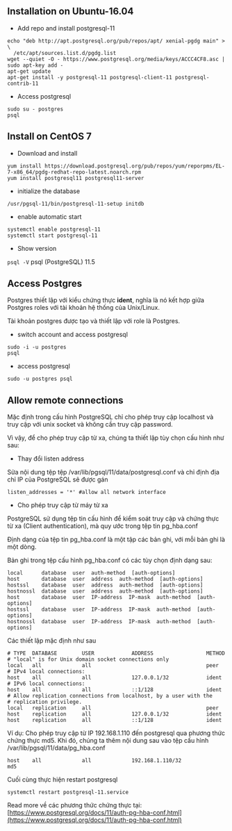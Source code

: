 ## Installation on Ubuntu-16.04

- Add repo and install postgresql-11

```
echo "deb http://apt.postgresql.org/pub/repos/apt/ xenial-pgdg main" > \
  /etc/apt/sources.list.d/pgdg.list
wget --quiet -O - https://www.postgresql.org/media/keys/ACCC4CF8.asc | sudo apt-key add -
apt-get update
apt-get install -y postgresql-11 postgresql-client-11 postgresql-contrib-11
```

- Access postgresql

```
sudo su - postgres
psql
```

## Install on CentOS 7

- Download and install

```
yum install https://download.postgresql.org/pub/repos/yum/reporpms/EL-7-x86_64/pgdg-redhat-repo-latest.noarch.rpm
yum install postgresql11 postgresql11-server
```

- initialize the database

`/usr/pgsql-11/bin/postgresql-11-setup initdb`

- enable automatic start

```
systemctl enable postgresql-11
systemctl start postgresql-11
```

- Show version

`psql -V`
psql (PostgreSQL) 11.5

## Access Postgres

Postgres thiết lập với kiểu chứng thực **ident**, nghĩa là nó kết hợp giữa Postgres roles với tài khoản hệ thống của Unix/Linux.

Tài khoản postgres được tạo và thiết lập với role là Postgres.

- switch account and access postgresql

```
sudo -i -u postgres
psql
```

- access postgresql

`sudo -u postgres psql`


## Allow remote connections

Mặc định trong cấu hình PostgreSQL chỉ cho phép truy cập localhost và truy cập với unix socket và không cần truy cập password.

Vì vậy, để cho phép truy cập từ xa, chúng ta thiết lập tùy chọn cấu hình như sau:

- Thay đổi listen address

Sửa nội dung tệp tệp /var/lib/pgsql/11/data/postgresql.conf và chỉ định địa chỉ IP của PostgreSQL sẽ được gán

`listen_addresses = '*' #allow all network interface`

- Cho phép truy cập từ máy từ xa

PostgreSQL sử dụng tệp tin cấu hình để kiểm soát truy cập và chứng thực từ xa (Client authentication), mà quy ước trong tệp tin pg_hba.conf

Định dạng của tệp tin pg_hba.conf là một tập các bản ghi, với mỗi bản ghi là một dòng.

Bản ghi trong tệp cấu hình pg_hba.conf có các tùy chọn định dạng sau:

```
local      database  user  auth-method  [auth-options]
host       database  user  address  auth-method  [auth-options]
hostssl    database  user  address  auth-method  [auth-options]
hostnossl  database  user  address  auth-method  [auth-options]
host       database  user  IP-address  IP-mask  auth-method  [auth-options]
hostssl    database  user  IP-address  IP-mask  auth-method  [auth-options]
hostnossl  database  user  IP-address  IP-mask  auth-method  [auth-options]
```

Các thiết lập mặc định như sau

```
# TYPE  DATABASE        USER            ADDRESS                 METHOD
# "local" is for Unix domain socket connections only
local   all             all                                     peer
# IPv4 local connections:
host    all             all             127.0.0.1/32            ident
# IPv6 local connections:
host    all             all             ::1/128                 ident
# Allow replication connections from localhost, by a user with the
# replication privilege.
local   replication     all                                     peer
host    replication     all             127.0.0.1/32            ident
host    replication     all             ::1/128                 ident
```

Ví dụ: Cho phép truy cập từ IP 192.168.1.110 đến postgresql qua phương thức chứng thực md5.
Khi đó, chúng ta thêm nội dung sau vào tệp cấu hình /var/lib/pgsql/11/data/pg_hba.conf

`host    all             all             192.168.1.110/32            md5`

Cuối cùng thực hiện restart postgresql

`systemctl restart postgresql-11.service`

Read more về các phương thức chứng thực tại: [https://www.postgresql.org/docs/11/auth-pg-hba-conf.html](https://www.postgresql.org/docs/11/auth-pg-hba-conf.html)


